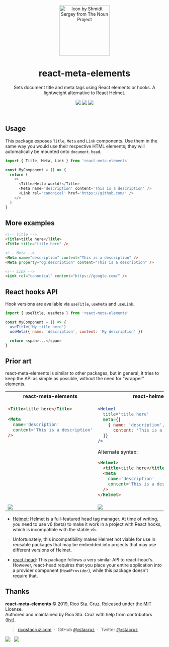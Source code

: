 <p align='center'>
<br>
<a href='https://thenounproject.com/search/?q=meta&i=972404'>
<img src='https://user-images.githubusercontent.com/74385/56846007-04051500-68fc-11e9-9d40-a6f85a1943e5.png' width='160' alt='Icon by Shmidt Sergey from The Noun Project'>
</a>
<br>
</p>

<h1 align='center'>
react-meta-elements
</h1>

<p align='center'>
Sets document title and meta tags using React elements or hooks. A lightweight alternative to React Helmet.
</p>

<p align='center'>
<img src='https://img.shields.io/badge/build-pending-lightgrey.svg'>
<img src='https://img.shields.io/bundlephobia/minzip/react-meta-elements.svg'>
<img src='https://img.shields.io/npm/v/react-meta-elements.svg'>
</p>

<br>

## Usage

This package exposes `Title`, `Meta` and `Link` components. Use them in the same way you would use their respective HTML elements; they will automatically be mounted onto `document.head`.

```js
import { Title, Meta, Link } from 'react-meta-elements'

const MyComponent = () => {
  return (
    <>
      <Title>Hello world!</Title>
      <Meta name='description' content='This is a description' />
      <Link rel='canonical' href='https://github.com/' />
    </>
  )
}
```

## More examples

<!-- prettier-ignore -->
```html
<!-- Title -->
<Title>title here</Title>
<Title title="title here" />

<!-- Meta -->
<Meta name="description" content="This is a description" />
<Meta property="og:description" content="This is a description" />

<!-- Link -->
<Link rel="canonical" content="https://google.com/" />
```

## React hooks API

Hook versions are available via `useTitle`, `useMeta` and `useLink`.

```js
import { useTitle, useMeta } from 'react-meta-elements'

const MyComponent = () => {
  useTitle('My title here')
  useMeta({ name: 'description', content: 'My description' })

  return <span>...</span>
}
```

## Prior art

react-meta-elements is similar to other packages, but in general, it tries to keep the API as simple as possible, without the need for "wrapper" elements.

<table>
<tr>
<th>react-meta-elements</th>
<th>react-helmet</th>
<th>react-head</th>
<th>react-meta-tags</th>
</tr>
<tr></tr>

<tr>
<td valign='top'>

<!-- prettier-ignore -->
```html
<Title>title here</Title>

<Meta
  name='description'
  content='This is a description'
/>
```

</td>
<td valign='top'>

<!-- prettier-ignore -->
```jsx
<Helmet
  title='title here'
  meta={[
    { name: 'description',
      content: 'This is a description' }
  ]}
/>
```

Alternate syntax:

<!-- prettier-ignore -->
```html
<Helmet>
  <title>title here</title>
  <meta
    name='description'
    content='This is a description'
  />
</Helmet>
```


</td>
<td valign='top'>

<!-- prettier-ignore -->
```jsx
<HeadProvider>
  <Title>title here</Title>
  <Meta
    name='description'
    content='This is a description'
  />
</HeadProvider>
```

</td>
<td valign='top'>

<!-- prettier-ignore -->
```jsx
<HeadProvider headTags={[]}>
  <MetaTags>
    <title>title here</title>
    <meta
      name='description'
      content='This is a description'
    />
  </MetaTags>
</HeadProvider>
```

</td>
</tr>

<tr>
<td><img src='https://img.shields.io/bundlephobia/minzip/react-meta-elements.svg'></td>
<td><img src='https://img.shields.io/bundlephobia/minzip/react-helmet.svg'></td>
<td><img src='https://img.shields.io/bundlephobia/minzip/react-head.svg'></td>
<td><img src='https://img.shields.io/bundlephobia/minzip/react-meta-tags.svg'></td>
</table>

- [Helmet]: Helmet is a full-featured head tag manager. At time of writing, you need to use v6 (beta) to make it work in a project with React hooks, which is incompatible with the stable v5.

  Unfortunately, this incompatibility makes Helmet not viable for use in reusable packages that may be embedded into projects that may use different versions of Helmet.

- [react-head]: This package follows a very similar API to react-head's. However, react-head requires that you place your entire application into a provider component (`HeadProvider`), while this package doesn't require that.

[helmet]: https://yarn.pm/react-helmet
[react-head]: https://yarn.pm/react-head
[penpad]: https://github.com/rstacruz/penpad

## Thanks

**react-meta-elements** © 2019, Rico Sta. Cruz. Released under the [MIT] License.<br>
Authored and maintained by Rico Sta. Cruz with help from contributors ([list][contributors]).

> [ricostacruz.com](http://ricostacruz.com) &nbsp;&middot;&nbsp;
> GitHub [@rstacruz](https://github.com/rstacruz) &nbsp;&middot;&nbsp;
> Twitter [@rstacruz](https://twitter.com/rstacruz)

[![](https://img.shields.io/github/followers/rstacruz.svg?style=social&label=@rstacruz)](https://github.com/rstacruz) &nbsp;
[![](https://img.shields.io/twitter/follow/rstacruz.svg?style=social&label=@rstacruz)](https://twitter.com/rstacruz)

[mit]: http://mit-license.org/
[contributors]: http://github.com/rstacruz/react-meta-elements/contributors
